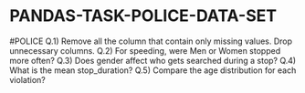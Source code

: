 # PANDAS-TASK-POLICE-DATA-SET
#POLICE
Q.1) Remove all the column that contain only missing values. Drop unnecessary columns.
Q.2) For speeding, were Men or Women stopped more often?
Q.3) Does gender affect who gets searched during a stop?
Q.4) What is the mean stop_duration?
Q.5) Compare the age distribution for each violation?
